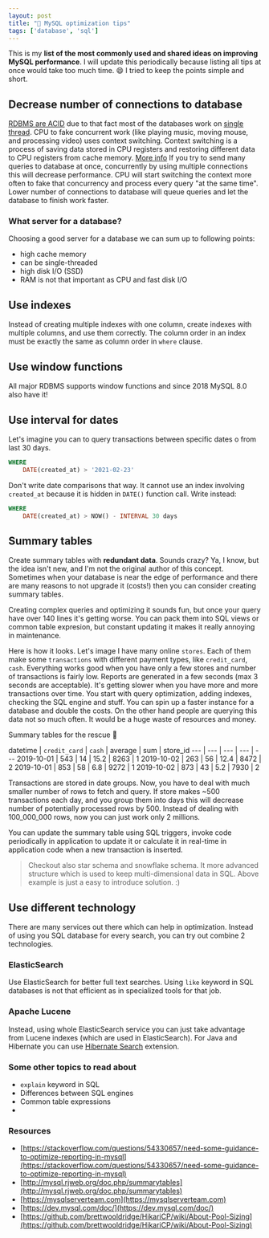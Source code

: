 ```yaml
---
layout: post 
title: "🚛 MySQL optimization tips"
tags: ['database', 'sql']
---
```


This is my **list of the most commonly used and shared ideas on improving MySQL performance**. I will update this periodically because listing all tips at once would take too much time. 😄
I tried to keep the points simple and short.

## Decrease number of connections to database

[RDBMS are ACID](https://mariadb.com/resources/blog/acid-compliance-what-it-means-and-why-you-should-care/) due to that fact most of the databases work on [single thread](https://dba.stackexchange.com/questions/2918/about-single-threaded-versus-multithreaded-databases-performance).
CPU to fake concurrent work (like playing music, moving mouse, and processing video) uses context switching.
Context switching is a process of saving data stored in CPU registers and restoring different data to CPU registers from cache memory. [More info](https://wiki.osdev.org/Context_Switching)
If you try to send many queries to database at once, concurrently by using multiple connections this will decrease performance. 
CPU will start switching the context more often to fake that concurrency and process every query "at the same time". 
Lower number of connections to database will queue queries and let the database to finish work faster.

### What server for a database?
Choosing a good server for a database we can sum up to following points: 
- high cache memory
- can be single-threaded
- high disk I/O (SSD)
- RAM is not that important as CPU and fast disk I/O

## Use indexes 

Instead of creating multiple indexes with one column, create indexes with multiple columns, and use them correctly. 
The column order in an index must be exactly the same as column order in `where` clause.

## Use window functions

All major RDBMS supports window functions and since 2018 MySQL 8.0 also have it!

## Use interval for dates

Let's imagine you can to query transactions between specific dates o from last 30 days. 

```sql
WHERE 
    DATE(created_at) > '2021-02-23'
```

Don't write date comparisons that way. It cannot use an index involving `created_at` because it is hidden in `DATE()` function call. 
Write instead:

```sql
WHERE 
    DATE(created_at) > NOW() - INTERVAL 30 days
```

## Summary tables

Create summary tables with **redundant data**. Sounds crazy? Ya, I know, but the idea isn't new, and I'm not the original author of this concept.
Sometimes when your database is near the edge of performance and there are many reasons to not upgrade it (costs!) then you can consider creating summary tables.

Creating complex queries and optimizing it sounds fun, but once your query have over 140 lines it's getting worse. 
You can pack them into SQL views or common table expresion, but constant updating it makes it really annoying in maintenance. 

Here is how it looks. Let's image I have many online `stores`. Each of them make some `transactions` with different payment types, like `credit_card`, `cash`.
Everything works good when you have only a few stores and number of transactions is fairly low. Reports are generated in a few seconds (max 3 seconds are acceptable).
It's getting slower when you have more and more transactions over time. You start with query optimization, adding indexes, checking the SQL engine and stuff. 
You can spin up a faster instance for a database and double the costs. On the other hand people are querying this data not so much often. 
It would be a huge waste of resources and money.

Summary tables for the rescue 🥸

datetime | `credit_card` | `cash` | average | sum | store_id
--- | --- | --- | --- | ---
2019-10-01 | 543 | 14 | 15.2 | 8263 | 1
2019-10-02 | 263 | 56 | 12.4 | 8472 | 2
2019-10-01 | 853 | 58 | 6.8 | 9272 | 1
2019-10-02 | 873 | 43 | 5.2 | 7930 | 2

Transactions are stored in date groups. Now, you have to deal with much smaller number of rows to fetch and query. 
If store makes ~500 transactions each day, and you group them into days this will decrease number of potentially processed rows by 500. 
Instead of dealing with 100_000_000 rows, now you can just work only 2 millions.

You can update the summary table using SQL triggers, invoke code periodically in application to update it or calculate it in real-time in application code when a new transaction is inserted.

> Checkout also star schema and snowflake schema. It more advanced structure which is used to keep multi-dimensional data in SQL. Above example is just a easy to introduce solution. :) 

## Use different technology

There are many services out there which can help in optimization. Instead of using you SQL database for every search, you can try out combine 2 technologies.

### ElasticSearch

Use ElasticSearch for better full text searches. Using `like` keyword in SQL databases is not that efficient as in specialized tools for that job. 

### Apache Lucene

Instead, using whole ElasticSearch service you can just take advantage from Lucene indexes (which are used in ElasticSearch).
For Java and Hibernate you can use [Hibernate Search](http://hibernate.org/search/) extension.

### Some other topics to read about
- `explain` keyword in SQL
- Differences between SQL engines 
- Common table expressions
- 
### Resources
- [https://stackoverflow.com/questions/54330657/need-some-guidance-to-optimize-reporting-in-mysql](https://stackoverflow.com/questions/54330657/need-some-guidance-to-optimize-reporting-in-mysql)
- [http://mysql.rjweb.org/doc.php/summarytables](http://mysql.rjweb.org/doc.php/summarytables)
- [https://mysqlserverteam.com](https://mysqlserverteam.com)
- [https://dev.mysql.com/doc/](https://dev.mysql.com/doc/)
- [https://github.com/brettwooldridge/HikariCP/wiki/About-Pool-Sizing](https://github.com/brettwooldridge/HikariCP/wiki/About-Pool-Sizing)

